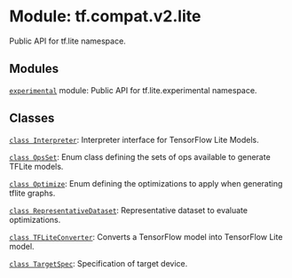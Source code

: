 <div itemscope itemtype="http://developers.google.com/ReferenceObject">
<meta itemprop="name" content="tf.compat.v2.lite" />
<meta itemprop="path" content="Stable" />
</div>

# Module: tf.compat.v2.lite

Public API for tf.lite namespace.

<!-- Placeholder for "Used in" -->


## Modules

[`experimental`](../../../tf/compat/v2/lite/experimental.md) module: Public API for tf.lite.experimental namespace.

## Classes

[`class Interpreter`](../../../tf/lite/Interpreter.md): Interpreter interface for TensorFlow Lite Models.

[`class OpsSet`](../../../tf/lite/OpsSet.md): Enum class defining the sets of ops available to generate TFLite models.

[`class Optimize`](../../../tf/lite/Optimize.md): Enum defining the optimizations to apply when generating tflite graphs.

[`class RepresentativeDataset`](../../../tf/lite/RepresentativeDataset.md): Representative dataset to evaluate optimizations.

[`class TFLiteConverter`](../../../tf/compat/v2/lite/TFLiteConverter.md): Converts a TensorFlow model into TensorFlow Lite model.

[`class TargetSpec`](../../../tf/lite/TargetSpec.md): Specification of target device.

